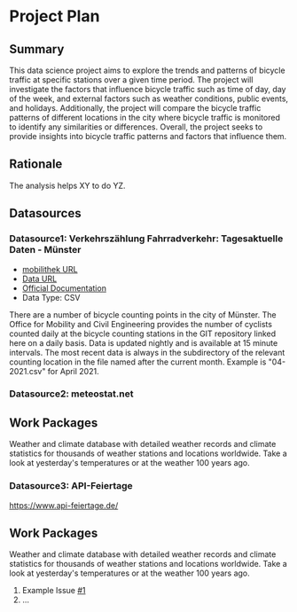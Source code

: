 # Project Plan

## Summary

<!-- Describe your data science project in max. 5 sentences. -->
This data science project aims to explore the trends and patterns of bicycle traffic at specific stations over a given time period. The project will investigate the factors that influence bicycle traffic such as time of day, day of the week, and external factors such as weather conditions, public events, and holidays. Additionally, the project will compare the bicycle traffic patterns of different locations in the city where bicycle traffic is monitored to identify any similarities or differences. Overall, the project seeks to provide insights into bicycle traffic patterns and factors that influence them.

## Rationale

<!-- Outline the impact of the analysis, e.g. which pains it solves. -->
The analysis helps XY to do YZ.

## Datasources

<!-- Describe each datasources you plan to use in a section. Use the prefic "DatasourceX" where X is the id of the datasource. -->

### Datasource1: Verkehrszählung Fahrradverkehr: Tagesaktuelle Daten - Münster
* [mobilithek URL](https://mobilithek.info/offers/-6901989592576801458)
* [Data URL](https://github.com/od-ms/radverkehr-zaehlstellen)
* [Official Documentation](https://opendata.stadt-muenster.de/dataset/verkehrsz%C3%A4hlung-fahrradverkehr-tagesaktuelle-daten/resource/c072d000-ffb3-4e79-8811)
* Data Type: CSV

There are a number of bicycle counting points in the city of Münster. The Office for Mobility and Civil Engineering provides the number of cyclists counted daily at the bicycle counting stations in the GIT repository linked here on a daily basis.
Data is updated nightly and is available at 15 minute intervals. The most recent data is always in the subdirectory of the relevant counting location in the file named after the current month. Example is "04-2021.csv" for April 2021.

### Datasource2: meteostat.net
## Work Packages
Weather and climate database with detailed weather records and climate statistics for thousands of weather stations and locations worldwide. Take a look at yesterday's temperatures or at the weather 100 years ago.

### Datasource3: API-Feiertage
https://www.api-feiertage.de/ 



## Work Packages
Weather and climate database with detailed weather records and climate statistics for thousands of weather stations and locations worldwide. Take a look at yesterday's temperatures or at the weather 100 years ago.
<!-- List of work packages ordered sequentially, each pointing to an issue with more details. -->

1. Example Issue [#1][i1]
2. ...

[i1]: https://github.com/jvalue/2023-amse-template/issues/1
